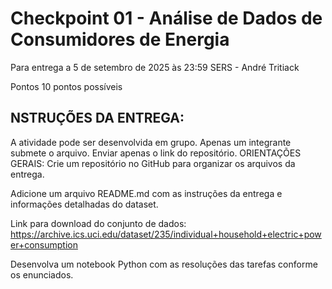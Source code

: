 # Checkpoint 01 - Análise de Dados de Consumidores de Energia

Para entrega a 5 de setembro de 2025 às 23:59
SERS - André Tritiack

Pontos
10 pontos possíveis

## NSTRUÇÕES DA ENTREGA:
A atividade pode ser desenvolvida em grupo.
Apenas um integrante submete o arquivo.
Enviar apenas o link do repositório.
ORIENTAÇÕES GERAIS:
Crie um repositório no GitHub para organizar os arquivos da entrega.

Adicione um arquivo README.md com as instruções da entrega e informações detalhadas do dataset.

Link para download do conjunto de dados:
https://archive.ics.uci.edu/dataset/235/individual+household+electric+power+consumption

Desenvolva um notebook Python com as resoluções das tarefas conforme os enunciados.
